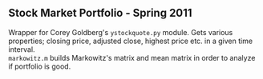 Stock Market Portfolio - Spring 2011
---
Wrapper for Corey Goldberg's `ystockquote.py` module.
Gets various properties; closing price, adjusted close, highest price etc. in a given time interval.  
`markowitz.m` builds Markowitz's matrix and mean matrix in order to analyze if portfolio is good.
